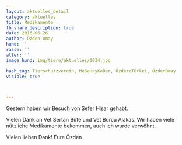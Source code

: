 ```yaml
---
layout: aktuelles_detail
category: aktuelles
title: Medikamente
fb_share_description: true
date: 2016-06-26
author: Özden Omay
hund: ''
rasse: ''
alter: ''
image_hund: img/tiere/aktuelles/0034.jpg

hash_tag: Tierschutzverein, MeSaHayKoDer, ÖzdereTürkei, ÖzdenOmay
visible: true



---
```

Gestern haben wir Besuch von Sefer Hisar gehabt.

Vielen Dank an Vet Sertan Büte und Vet Burcu Alakas. Wir haben viele nützliche Medikamente bekommen, auch ich wurde verwöhnt.

Vielen lieben Dank! Eure Özden

